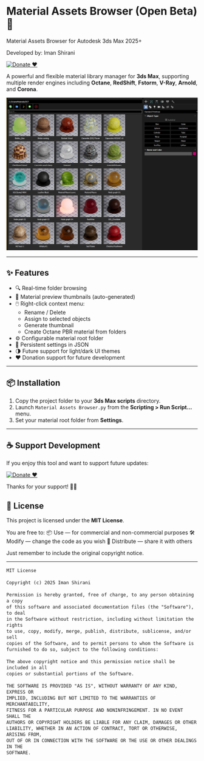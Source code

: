 # Material Assets Browser (Open Beta) 🚀
Material Assets Browser for Autodesk 3ds Max 2025+

Developed by: Iman Shirani

[![Donate ❤️](https://img.shields.io/badge/Donate-PayPal-blue.svg)](https://www.paypal.com/donate/?hosted_button_id=LAMNRY6DDWDC4)

A powerful and flexible material library manager for **3ds Max**, supporting multiple render engines including **Octane**, **RedShift**, **Fstorm**, **V-Ray**, **Arnold**, and **Corona**.

![screenshot](etc/screenshots/overview.jpg)

---

## ✨ Features

- 🔍 Real-time folder browsing
- 🎨 Material preview thumbnails (auto-generated)
- 🖱️ Right-click context menu:
  - Rename / Delete
  - Assign to selected objects
  - Generate thumbnail
  - Create Octane PBR material from folders
- ⚙️ Configurable material root folder
- 💾 Persistent settings in JSON
- 🌗 Future support for light/dark UI themes
- ❤️ Donation support for future development

---

## 📦 Installation

1. Copy the project folder to your **3ds Max scripts** directory.
2. Launch `Material Assets Browser.py` from the **Scripting > Run Script...** menu.
3. Set your material root folder from **Settings**.

---

## ☕ Support Development

If you enjoy this tool and want to support future updates:

[![Donate ❤️](https://img.shields.io/badge/Donate-PayPal-blue.svg)](https://www.paypal.com/donate/?hosted_button_id=LAMNRY6DDWDC4)

Thanks for your support! 🙏✨

## 📜 License

This project is licensed under the **MIT License**.

You are free to:
📦 Use — for commercial and non-commercial purposes
🛠️ Modify — change the code as you wish
🚀 Distribute — share it with others

Just remember to include the original copyright notice.

---

```
MIT License

Copyright (c) 2025 Iman Shirani

Permission is hereby granted, free of charge, to any person obtaining a copy
of this software and associated documentation files (the "Software"), to deal
in the Software without restriction, including without limitation the rights
to use, copy, modify, merge, publish, distribute, sublicense, and/or sell
copies of the Software, and to permit persons to whom the Software is
furnished to do so, subject to the following conditions:

The above copyright notice and this permission notice shall be included in all
copies or substantial portions of the Software.

THE SOFTWARE IS PROVIDED "AS IS", WITHOUT WARRANTY OF ANY KIND, EXPRESS OR
IMPLIED, INCLUDING BUT NOT LIMITED TO THE WARRANTIES OF MERCHANTABILITY,
FITNESS FOR A PARTICULAR PURPOSE AND NONINFRINGEMENT. IN NO EVENT SHALL THE
AUTHORS OR COPYRIGHT HOLDERS BE LIABLE FOR ANY CLAIM, DAMAGES OR OTHER
LIABILITY, WHETHER IN AN ACTION OF CONTRACT, TORT OR OTHERWISE, ARISING FROM,
OUT OF OR IN CONNECTION WITH THE SOFTWARE OR THE USE OR OTHER DEALINGS IN THE
SOFTWARE.
```

